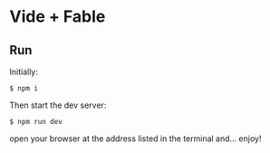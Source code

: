 # Vide + Fable

## Run

Initially:

```
$ npm i
```

Then start the dev server:

```
$ npm run dev
```

open your browser at the address listed in the terminal and... enjoy!
